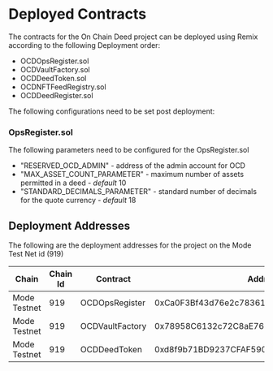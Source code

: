 # Deployed Contracts

The contracts for the On Chain Deed project can be deployed using Remix according to the following Deployment order:
- OCDOpsRegister.sol
- OCDVaultFactory.sol 
- OCDDeedToken.sol
- OCDNFTFeedRegistry.sol
- OCDDeedRegister.sol

The following configurations need to be set post deployment:
### OpsRegister.sol 
The following parameters need to be configured for the OpsRegister.sol
 - "RESERVED_OCD_ADMIN" - address of the admin account for OCD
 - "MAX_ASSET_COUNT_PARAMETER" - maximum number of assets permitted in a deed - *default* 10
 - "STANDARD_DECIMALS_PARAMETER" - standard number of decimals for the quote currency - *default* 18

## Deployment Addresses 
The following are the deployment addresses for the project on the Mode Test Net id (919)

| Chain        | Chain Id   |  Contract               | Address                                    | Description |
|--------------|------------|-------------------------|--------------------------------------------|-------------|
| Mode Testnet |    919     | OCDOpsRegister          | 0xCa0F3Bf43d76e2c783613e5f2f8D9d0B4e6721c4 |             |
| Mode Testnet |    919     | OCDVaultFactory         | 0x78958C6132c72C8aE76ECBC4594ca1A78F0c8049 |             |
| Mode Testnet |    919     | OCDDeedToken            | 0xd8f9b71BD9237CFAF59068eC359383fC95eF6666 |             |

